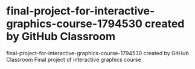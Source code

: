 # final-project-for-interactive-graphics-course-1794530 created by GitHub Classroom
final-project-for-interactive-graphics-course-1794530 created by GitHub Classroom
Final project of interactive graphics course
